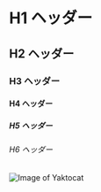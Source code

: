 # H1 ヘッダー
## H2 ヘッダー
### H3 ヘッダー
#### H4 ヘッダー
##### H5 ヘッダー
###### H6 ヘッダー
![Image of Yaktocat](https://octodex.github.com/images/yaktocat.png)
